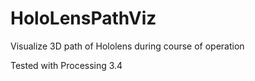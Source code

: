 # HoloLensPathViz
Visualize 3D path of Hololens during course of operation

Tested with Processing 3.4
